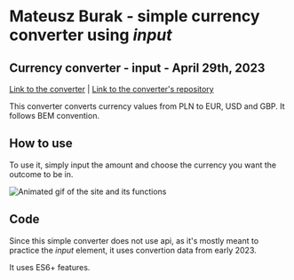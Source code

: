 # Mateusz Burak - simple currency converter using *input*

## Currency converter - input - April 29th, 2023

[Link to the converter](https://mateuszburak.github.io/currency-converter-input/) |
[Link to the converter's repository](https://github.com/MateuszBurak/currency-converter-input)

This converter converts currency values from PLN to EUR, USD and GBP. It follows BEM convention.

## How to use

To use it, simply input the amount and choose the currency you want the outcome to be in.

![Animated gif of the site and its functions]("images/inputAnimation.gif")

## Code

Since this simple converter does not use api, as it's mostly meant to practice the *input* element, it uses convertion data from early 2023.

It uses ES6+ features.